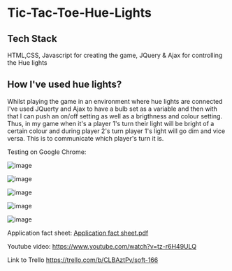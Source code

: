 # Tic-Tac-Toe-Hue-Lights

## Tech Stack
HTML,CSS, Javascript for creating the game, JQuery & Ajax for controlling the Hue lights

## How I've used hue lights?
Whilst playing the game in an environment where hue lights are connected I've used JQuerty and Ajax to have a bulb set as a variable and then with that I can push an on/off setting as well as a brigthness and colour setting. Thus, in my game when it's a player 1's turn their light will be bright of a certain colour and during player 2's turn player 1's light will go dim and vice versa. This is to communicate which player's turn it is.

Testing on Google Chrome:

![image](https://user-images.githubusercontent.com/57762628/71785726-ee9fc900-2ffa-11ea-876e-88959feda7c3.png)

![image](https://user-images.githubusercontent.com/57762628/71785732-08d9a700-2ffb-11ea-83e1-de45ad6b0abd.png)

![image](https://user-images.githubusercontent.com/57762628/71785747-34f52800-2ffb-11ea-8aee-8e9bcd38fb43.png)

![image](https://user-images.githubusercontent.com/57762628/71785782-a0d79080-2ffb-11ea-8a21-639758db058a.png)

![image](https://user-images.githubusercontent.com/57762628/71785762-61a93f80-2ffb-11ea-8dc3-4d2fcfb9e8fa.png)

Application fact sheet: [Application fact sheet.pdf](https://github.com/Jazib-Khan/SOFT-166/files/4024390/Application.fact.sheet.pdf)

Youtube video: https://www.youtube.com/watch?v=tz-r6H49ULQ

Link to Trello https://trello.com/b/CLBAztPv/soft-166
